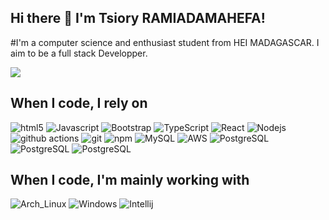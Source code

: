 ## Hi there 👋 I'm Tsiory RAMIADAMAHEFA!
#I'm a computer science and enthusiast student from HEI MADAGASCAR. I aim to be a full stack Developper.

![](https://komarev.com/ghpvc/?username=your_username&color=give_your_color)



<h2>When I code, I rely on</h2>
<p>
  <img alt="html5" src="https://img.shields.io/badge/-HTML5-E34F26?style=for-the-badge&logo=html5&logoColor=white" />
  <img alt="Javascript" src="https://img.shields.io/badge/-javascript-f7df1c?style=for-the-badge&logo=javascript&logoColor=black" />
  <img alt="Bootstrap" src="https://img.shields.io/badge/-bootstrap-7953b3?style=for-the-badge&logo=javascript&logoColor=white" />
  <img alt="TypeScript" src="https://img.shields.io/badge/-TypeScript-007ACC?style=for-the-badge&logo=typescript&logoColor=white" />
  <img alt="React" src="https://img.shields.io/badge/-React-45b8d8?style=for-the-badge&logo=react&logoColor=white" />
  <img alt="Nodejs" src="https://img.shields.io/badge/-Nodejs-43853d?style=for-the-badge&logo=Node.js&logoColor=white" />
  <img alt="github actions" src="https://img.shields.io/badge/-Github_Actions-2088FF?style=for-the-badge&logo=github-actions&logoColor=white" />
  <img alt="git" src="https://img.shields.io/badge/-Git-F05032?style=for-the-badge&logo=git&logoColor=white" />
  <img alt="npm" src="https://img.shields.io/badge/-NPM-CB3837?style=for-the-badge&logo=npm&logoColor=white" />
  <img alt="MySQL" src="https://img.shields.io/badge/MySQL-00000F?style=for-the-badge&logo=mysql&logoColor=white" />
  <img alt="AWS" src="https://img.shields.io/badge/Amazon_AWS-FF9900?style=for-the-badge&logo=amazonaws&logoColor=white" />
  <img alt="PostgreSQL" src="https://img.shields.io/badge/PostgreSQL-316192?style=for-the-badge&logo=postgresql&logoColor=white" />
  <img alt="PostgreSQL" src="https://img.shields.io/badge/Java-ED8B00?style=for-the-badge&logo=openjdk&logoColor=white" />
  <img alt="PostgreSQL" src="https://img.shields.io/badge/Java-ED8B00?style=for-the-badge&logo=openjdk&logoColor=white" />
</p>

<h2>When I code, I'm mainly working with</h2>
<p>
   <img alt="Arch_Linux" src="https://img.shields.io/badge/Arch_Linux-1793D1?style=for-the-badge&logo=arch-linux&logoColor=white" />
   <img alt="Windows" src="https://img.shields.io/badge/Windows-0078D6?style=for-the-badge&logo=windows&logoColor=white" />
   <img alt="Intellij" src="https://img.shields.io/badge/Intellij%20Idea-000?logo=intellij-idea&style=for-the-badge" />
</p>

